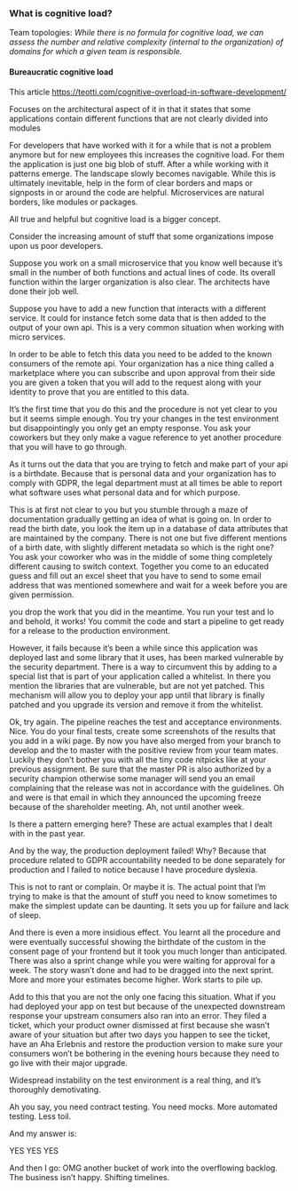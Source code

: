### What is cognitive load?

Team topologies:
_While there is no formula for cognitive load, we can assess the number and relative complexity (internal to the organization) of domains for which a given team is responsible._



#### Bureaucratic cognitive load

This article 
https://teotti.com/cognitive-overload-in-software-development/

Focuses on the architectural aspect of it in that it states that some applications contain different functions that are not clearly divided into modules

For developers that have worked with it for a while that is not a problem anymore but for new employees this increases the cognitive load. For them the application is just one big blob of stuff. After a while working with it patterns emerge. The landscape slowly becomes navigable. 
While this is ultimately inevitable, help in the form of clear borders and maps or signposts in or around the code are helpful. Microservices are natural borders, like modules or packages. 

All true and helpful but cognitive load is a bigger concept. 

Consider the increasing amount of stuff that some organizations impose upon us poor developers.

Suppose you work on a small microservice that you know well because it’s small in the number of both functions and actual lines of code. Its overall function within the larger organization is also clear. The architects have done their job well. 

Suppose you have to add a new function that interacts with a different service. It could for instance fetch some data that is then added to the output of your own api. This is a very common situation when working with micro services. 

In order to be able to fetch this data you need to be added to the known consumers of the remote api. Your organization has a nice thing called a marketplace where you can subscribe and upon approval from their side you are given a token that you will add to the request along with your identity to prove that you are entitled to this data. 

It’s the first time that you do this and the procedure is not yet clear to you but it seems simple enough. You try your changes in the test environment but disappointingly you only get an empty response. You ask your coworkers but they only make a vague reference to yet another procedure that you will have to go through. 

As it turns out the data that you are trying to fetch and make part of your api is a birthdate. Because that is personal data and your organization has to comply with GDPR, the legal department must at all times be able to report what software uses what personal data and for which purpose. 

This is at first not clear to you but you stumble through a maze of documentation gradually getting an idea of what is going on. In order to read the birth date, you look the item up in a database of data attributes that are maintained by the company. There is not one but five different mentions of a birth date, with slightly different metadata so which is the right one? You ask your coworker who was in the middle of some thing completely different causing to switch context. Together you come to an educated guess and fill out an excel sheet that you have to send to some email address that was mentioned somewhere and wait for a week before you are given permission. 

you drop the work that you did in the meantime. You run your test and lo and behold, it works! 
You commit the code and start a pipeline to get ready for a release to the production environment. 

However, it fails because it’s been a while since this application was deployed last and some library that it uses, has been marked vulnerable by the security department. There is a way to circumvent this by adding to a special list that is part of your application called a whitelist. In there you mention the libraries that are vulnerable, but are not yet patched. This mechanism will allow you to deploy your app until that library is finally patched and you upgrade its version and remove it from the whitelist. 

Ok, try again. The pipeline reaches the test and acceptance environments. Nice. You do your final  tests, create some screenshots of the results that you add in a wiki page. By now you have also merged from your branch to develop and the to master with the positive review from your team mates. Luckily they don’t bother you with all the tiny code nitpicks like at your previous assignment. Be sure that the master PR is also authorized by a security champion otherwise some manager will send you an email complaining that the release was not in accordance with the guidelines. Oh and were is that email in which they announced the upcoming freeze because of the shareholder meeting. Ah, not until another week. 

Is there a pattern emerging here? These are actual examples that I dealt with in the past year. 

And by the way, the production deployment failed! Why? Because that procedure related to GDPR accountability needed to be done separately for production and I failed to notice because I have procedure dyslexia.

This is not to rant or complain. Or maybe it is. The actual point that I’m trying to make is that the amount of stuff you need to know sometimes to make the simplest update can be daunting. It sets you up for failure and lack of sleep. 

And there is even a more insidious effect. You  learnt all the procedure and were eventually successful showing the birthdate of the custom in the consent page of your frontend but it took you much longer than anticipated. There was also a sprint change while you were waiting for approval for a week. The story wasn’t done and had to be dragged into the next sprint. More and more your estimates become higher. Work starts to pile up. 

Add to this that you are not the only one facing this situation. What if you had deployed your app on test but because of the unexpected downstream response your upstream consumers also ran into an error. They filed a ticket, which your product owner dismissed  at first because she wasn’t aware of your situation but after two days you happen to see the ticket, have an Aha Erlebnis and restore the production version to make sure your consumers won’t be bothering in the evening hours because they need to go live with their major upgrade. 

Widespread instability on the test environment is a real thing, and it’s thoroughly demotivating. 

Ah you say, you need contract testing. You need mocks. More automated testing. Less toil.

And my answer is:

YES YES YES

And then I go: OMG another bucket of work into the overflowing backlog. 
The business isn’t happy. Shifting timelines. 